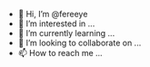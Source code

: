 - 👋 Hi, I’m @fereeye
- 👀 I’m interested in ...
- 🌱 I’m currently learning ...
- 💞️ I’m looking to collaborate on ...
- 📫 How to reach me ...

<!---
fereeye/fereeye is a ✨ special ✨ repository because its `README.md` (this file) appears on your GitHub profile.
You can click the Preview link to take a look at your changes.
--->
